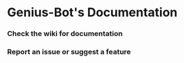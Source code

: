 # Genius-Bot's Documentation
### Check the wiki for documentation
### Report an issue or suggest a feature
